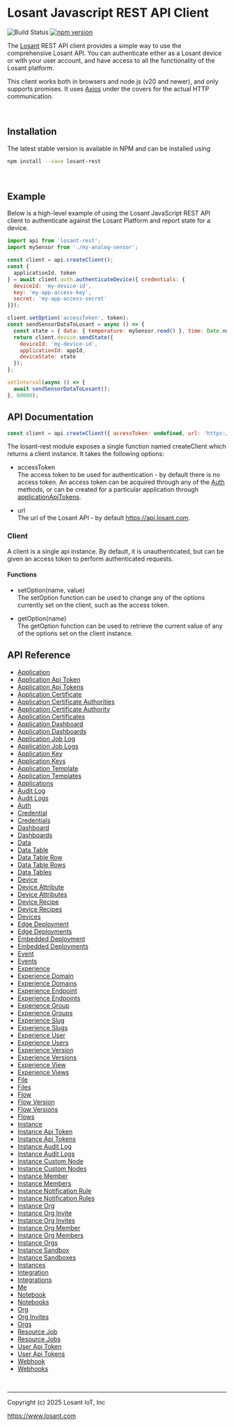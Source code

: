 # Losant Javascript REST API Client

![Build Status](https://github.com/Losant/losant-rest-js/actions/workflows/test.yml/badge.svg?branch=master) [![npm version](https://badge.fury.io/js/losant-rest.svg)](https://badge.fury.io/js/losant-rest)

The [Losant](https://www.losant.com) REST API client provides a simple way to use the comprehensive Losant API. You can authenticate either as a Losant device or with your user account, and have access to all the functionality of the Losant platform.

This client works both in browsers and node.js (v20 and newer), and only supports promises. It uses [Axios](https://github.com/mzabriskie/axios) under the covers for the actual HTTP communication.

<br/>

## Installation

The latest stable version is available in NPM and can be installed using

```bash
npm install --save losant-rest
```

<br/>

## Example

Below is a high-level example of using the Losant JavaScript REST API client to authenticate against the Losant Platform and report state for a device.

```javascript
import api from 'losant-rest';
import mySensor from './my-analog-sensor';

const client = api.createClient();
const {
  applicationId, token
} = await client.auth.authenticateDevice({ credentials: {
  deviceId: 'my-device-id',
  key: 'my-app-access-key',
  secret: 'my-app-access-secret'
}});

client.setOption('accessToken', token);
const sendSensorDataToLosant = async () => {
  const state = { data: { temperature: mySensor.read() }, time: Date.now() };
  return client.device.sendState({
    deviceId: 'my-device-id',
    applicationId: appId,
    deviceState: state
  });
};

setInterval(async () => {
  await sendSensorDataToLosant();
}, 60000);
```

## API Documentation

```javascript
const client = api.createClient({ accessToken: undefined, url: 'https://api.losant.com' });
```

The losant-rest module exposes a single function named createClient which
returns a client instance. It takes the following options:

* accessToken  
  The access token to be used for authentication - by default there is no access token. An access token can be acquired through any of the [Auth](docs/auth.md) methods, or can be created for a particular application through [applicationApiTokens](docs/applicationApiTokens.md).

* url  
  The url of the Losant API - by default <https://api.losant.com>.

### Client

A client is a single api instance. By default, it is unauthenticated, but can be given an access token to perform authenticated requests.

#### Functions

* setOption(name, value)  
  The setOption function can be used to change any of the options currently set on the client, such as the access token.

* getOption(name)  
  The getOption function can be used to retrieve the current value of any of the options set on the client instance.

## API Reference
- [Application](docs/application.md)
- [Application Api Token](docs/applicationApiToken.md)
- [Application Api Tokens](docs/applicationApiTokens.md)
- [Application Certificate](docs/applicationCertificate.md)
- [Application Certificate Authorities](docs/applicationCertificateAuthorities.md)
- [Application Certificate Authority](docs/applicationCertificateAuthority.md)
- [Application Certificates](docs/applicationCertificates.md)
- [Application Dashboard](docs/applicationDashboard.md)
- [Application Dashboards](docs/applicationDashboards.md)
- [Application Job Log](docs/applicationJobLog.md)
- [Application Job Logs](docs/applicationJobLogs.md)
- [Application Key](docs/applicationKey.md)
- [Application Keys](docs/applicationKeys.md)
- [Application Template](docs/applicationTemplate.md)
- [Application Templates](docs/applicationTemplates.md)
- [Applications](docs/applications.md)
- [Audit Log](docs/auditLog.md)
- [Audit Logs](docs/auditLogs.md)
- [Auth](docs/auth.md)
- [Credential](docs/credential.md)
- [Credentials](docs/credentials.md)
- [Dashboard](docs/dashboard.md)
- [Dashboards](docs/dashboards.md)
- [Data](docs/data.md)
- [Data Table](docs/dataTable.md)
- [Data Table Row](docs/dataTableRow.md)
- [Data Table Rows](docs/dataTableRows.md)
- [Data Tables](docs/dataTables.md)
- [Device](docs/device.md)
- [Device Attribute](docs/deviceAttribute.md)
- [Device Attributes](docs/deviceAttributes.md)
- [Device Recipe](docs/deviceRecipe.md)
- [Device Recipes](docs/deviceRecipes.md)
- [Devices](docs/devices.md)
- [Edge Deployment](docs/edgeDeployment.md)
- [Edge Deployments](docs/edgeDeployments.md)
- [Embedded Deployment](docs/embeddedDeployment.md)
- [Embedded Deployments](docs/embeddedDeployments.md)
- [Event](docs/event.md)
- [Events](docs/events.md)
- [Experience](docs/experience.md)
- [Experience Domain](docs/experienceDomain.md)
- [Experience Domains](docs/experienceDomains.md)
- [Experience Endpoint](docs/experienceEndpoint.md)
- [Experience Endpoints](docs/experienceEndpoints.md)
- [Experience Group](docs/experienceGroup.md)
- [Experience Groups](docs/experienceGroups.md)
- [Experience Slug](docs/experienceSlug.md)
- [Experience Slugs](docs/experienceSlugs.md)
- [Experience User](docs/experienceUser.md)
- [Experience Users](docs/experienceUsers.md)
- [Experience Version](docs/experienceVersion.md)
- [Experience Versions](docs/experienceVersions.md)
- [Experience View](docs/experienceView.md)
- [Experience Views](docs/experienceViews.md)
- [File](docs/file.md)
- [Files](docs/files.md)
- [Flow](docs/flow.md)
- [Flow Version](docs/flowVersion.md)
- [Flow Versions](docs/flowVersions.md)
- [Flows](docs/flows.md)
- [Instance](docs/instance.md)
- [Instance Api Token](docs/instanceApiToken.md)
- [Instance Api Tokens](docs/instanceApiTokens.md)
- [Instance Audit Log](docs/instanceAuditLog.md)
- [Instance Audit Logs](docs/instanceAuditLogs.md)
- [Instance Custom Node](docs/instanceCustomNode.md)
- [Instance Custom Nodes](docs/instanceCustomNodes.md)
- [Instance Member](docs/instanceMember.md)
- [Instance Members](docs/instanceMembers.md)
- [Instance Notification Rule](docs/instanceNotificationRule.md)
- [Instance Notification Rules](docs/instanceNotificationRules.md)
- [Instance Org](docs/instanceOrg.md)
- [Instance Org Invite](docs/instanceOrgInvite.md)
- [Instance Org Invites](docs/instanceOrgInvites.md)
- [Instance Org Member](docs/instanceOrgMember.md)
- [Instance Org Members](docs/instanceOrgMembers.md)
- [Instance Orgs](docs/instanceOrgs.md)
- [Instance Sandbox](docs/instanceSandbox.md)
- [Instance Sandboxes](docs/instanceSandboxes.md)
- [Instances](docs/instances.md)
- [Integration](docs/integration.md)
- [Integrations](docs/integrations.md)
- [Me](docs/me.md)
- [Notebook](docs/notebook.md)
- [Notebooks](docs/notebooks.md)
- [Org](docs/org.md)
- [Org Invites](docs/orgInvites.md)
- [Orgs](docs/orgs.md)
- [Resource Job](docs/resourceJob.md)
- [Resource Jobs](docs/resourceJobs.md)
- [User Api Token](docs/userApiToken.md)
- [User Api Tokens](docs/userApiTokens.md)
- [Webhook](docs/webhook.md)
- [Webhooks](docs/webhooks.md)

<br/>

*****

Copyright (c) 2025 Losant IoT, Inc

<https://www.losant.com>
